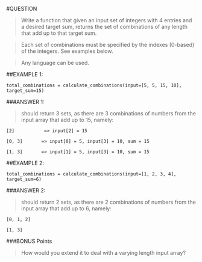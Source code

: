 #QUESTION

> Write a function that given an input set of integers with 4 entries and a desired
> target sum, returns the set of combinations of any length that add up to that target sum. 

> Each set of combinations must be specified by the indexes (0-based) of the integers. See examples below.

> Any language can be used.

##EXAMPLE 1:


`total_combinations = calculate_combinations(input=[5, 5, 15, 10], target_sum=15)`

###ANSWER 1: 

> should return 3 sets, as there are 3 combinations of numbers from the input array that add up to 15, namely:

 
```
[2]           => input[2] = 15

[0, 3]       => input[0] = 5, input[3] = 10, sum = 15

[1, 3]       => input[1] = 5, input[3] = 10, sum = 15
```

##EXAMPLE 2:

`total_combinations = calculate_combinations(input=[1, 2, 3, 4], target_sum=6)`

###ANSWER 2: 

> should return 2 sets, as there are 2 combinations of numbers from the input array that add up to 6, namely:

```
[0, 1, 2]

[1, 3]
```
 

###BONUS Points

> How would you extend it to deal with a varying length input array?
